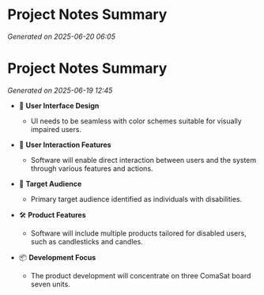 # Project Notes Summary

*Generated on 2025-06-20 06:05*

# Project Notes Summary

*Generated on 2025-06-19 12:45*

- 🎨 **User Interface Design**
  - UI needs to be seamless with color schemes suitable for visually impaired users.

- 🤝 **User Interaction Features**
  - Software will enable direct interaction between users and the system through various features and actions.

- 🎯 **Target Audience**
  - Primary target audience identified as individuals with disabilities.

- 🛠️ **Product Features**
  - Software will include multiple products tailored for disabled users, such as candlesticks and candles.

- 📦 **Development Focus**
  - The product development will concentrate on three ComaSat board seven units.
